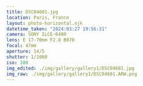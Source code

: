 ```yaml
---
title: DSC04601.jpg
location: Paris, France
layout: photo-horizontal.njk
datetime_taken: "2024:03:27 19:56:21"
camera: SONY ILCE-6400
lens: E 17-70mm F2.8 B070
focal: 47mm
aperture: 14/5
shutter: 1/1000
iso: 100
img_edited: ./img/gallery/gallery1/DSC04601.jpg
img_raw: ./img/gallery/gallery1/DSC04601.ARW.png
---
```

